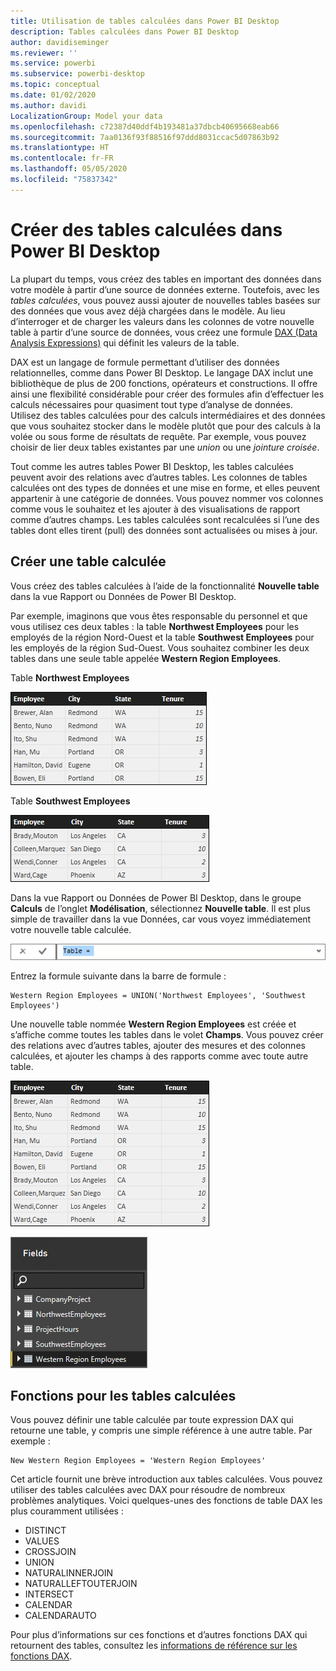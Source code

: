```yaml
---
title: Utilisation de tables calculées dans Power BI Desktop
description: Tables calculées dans Power BI Desktop
author: davidiseminger
ms.reviewer: ''
ms.service: powerbi
ms.subservice: powerbi-desktop
ms.topic: conceptual
ms.date: 01/02/2020
ms.author: davidi
LocalizationGroup: Model your data
ms.openlocfilehash: c72387d40ddf4b193481a37dbcb40695668eab66
ms.sourcegitcommit: 7aa0136f93f88516f97ddd8031ccac5d07863b92
ms.translationtype: HT
ms.contentlocale: fr-FR
ms.lasthandoff: 05/05/2020
ms.locfileid: "75837342"
---
```

# <a name="create-calculated-tables-in-power-bi-desktop"></a>Créer des tables calculées dans Power BI Desktop
La plupart du temps, vous créez des tables en important des données dans votre modèle à partir d’une source de données externe. Toutefois, avec les *tables calculées*, vous pouvez aussi ajouter de nouvelles tables basées sur des données que vous avez déjà chargées dans le modèle. Au lieu d’interroger et de charger les valeurs dans les colonnes de votre nouvelle table à partir d’une source de données, vous créez une formule [DAX (Data Analysis Expressions)](/dax/index) qui définit les valeurs de la table.

DAX est un langage de formule permettant d’utiliser des données relationnelles, comme dans Power BI Desktop. Le langage DAX inclut une bibliothèque de plus de 200 fonctions, opérateurs et constructions. Il offre ainsi une flexibilité considérable pour créer des formules afin d’effectuer les calculs nécessaires pour quasiment tout type d’analyse de données. Utilisez des tables calculées pour des calculs intermédiaires et des données que vous souhaitez stocker dans le modèle plutôt que pour des calculs à la volée ou sous forme de résultats de requête. Par exemple, vous pouvez choisir de lier deux tables existantes par une *union* ou une *jointure croisée*.

Tout comme les autres tables Power BI Desktop, les tables calculées peuvent avoir des relations avec d’autres tables. Les colonnes de tables calculées ont des types de données et une mise en forme, et elles peuvent appartenir à une catégorie de données. Vous pouvez nommer vos colonnes comme vous le souhaitez et les ajouter à des visualisations de rapport comme d’autres champs. Les tables calculées sont recalculées si l’une des tables dont elles tirent (pull) des données sont actualisées ou mises à jour.

## <a name="create-a-calculated-table"></a>Créer une table calculée

Vous créez des tables calculées à l’aide de la fonctionnalité **Nouvelle table** dans la vue Rapport ou Données de Power BI Desktop.

Par exemple, imaginons que vous êtes responsable du personnel et que vous utilisez ces deux tables : la table **Northwest Employees** pour les employés de la région Nord-Ouest et la table **Southwest Employees** pour les employés de la région Sud-Ouest. Vous souhaitez combiner les deux tables dans une seule table appelée **Western Region Employees**.

Table **Northwest Employees**

 ![](media/desktop-calculated-tables/calctables_nwempl.png)

Table **Southwest Employees**

 ![](media/desktop-calculated-tables/calctables_swempl.png)

Dans la vue Rapport ou Données de Power BI Desktop, dans le groupe **Calculs** de l’onglet **Modélisation**, sélectionnez **Nouvelle table**. Il est plus simple de travailler dans la vue Données, car vous voyez immédiatement votre nouvelle table calculée.

 ![Nouvelle table dans la vue Données](media/desktop-calculated-tables/calctables_formulabarempty.png)

Entrez la formule suivante dans la barre de formule :

```dax
Western Region Employees = UNION('Northwest Employees', 'Southwest Employees')
```

Une nouvelle table nommée **Western Region Employees** est créée et s’affiche comme toutes les tables dans le volet **Champs**. Vous pouvez créer des relations avec d’autres tables, ajouter des mesures et des colonnes calculées, et ajouter les champs à des rapports comme avec toute autre table.

 ![Nouvelle table calculée](media/desktop-calculated-tables/calctables_westregionempl.png)

 ![Nouvelle table dans le volet Champs](media/desktop-calculated-tables/calctables_fieldlist.png)

## <a name="functions-for-calculated-tables"></a>Fonctions pour les tables calculées

Vous pouvez définir une table calculée par toute expression DAX qui retourne une table, y compris une simple référence à une autre table. Par exemple :

```dax
New Western Region Employees = 'Western Region Employees'
```

Cet article fournit une brève introduction aux tables calculées. Vous pouvez utiliser des tables calculées avec DAX pour résoudre de nombreux problèmes analytiques. Voici quelques-unes des fonctions de table DAX les plus couramment utilisées :

* DISTINCT
* VALUES
* CROSSJOIN
* UNION
* NATURALINNERJOIN
* NATURALLEFTOUTERJOIN
* INTERSECT
* CALENDAR
* CALENDARAUTO

Pour plus d’informations sur ces fonctions et d’autres fonctions DAX qui retournent des tables, consultez les [informations de référence sur les fonctions DAX](/dax/dax-function-reference).

